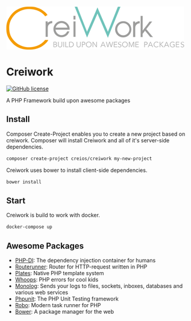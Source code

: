 ![Creiwork Logo](Image/creiwork.png?raw=true)

# Creiwork

[![GitHub license](https://img.shields.io/github/license/creios/creiwork.svg)]()

A PHP Framework build upon awesome packages

## Install

Composer Create-Project enables you to create a new project based on creiwork. Composer will install Creiwork and all of it's server-side dependencies.

```sh
composer create-project creios/creiwork my-new-project
```

Creiwork uses bower to install client-side dependencies.

```sh
bower install
```

## Start

Creiwork is build to work with docker.

```sh
docker-compose up
```

## Awesome Packages

- [PHP-DI](https://github.com/PHP-DI/PHP-DI): The dependency injection container for humans
- [Routerunner](https://github.com/timtegeler/routerunner): Router for HTTP-request written in PHP
- [Plates](https://github.com/thephpleague/plates): Native PHP template system
- [Whoops](https://github.com/filp/whoops): PHP errors for cool kids
- [Monolog](https://github.com/Seldaek/monolog): Sends your logs to files, sockets, inboxes, databases and various web services
- [Phpunit](https://github.com/sebastianbergmann/phpunit): The PHP Unit Testing framework
- [Robo](https://github.com/Codegyre/Robo): Modern task runner for PHP
- [Bower](https://github.com/bower/bower): A package manager for the web

